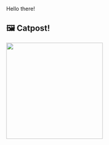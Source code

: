 Hello there!



## 🖼️ Catpost!

<sub>
    <img src="https://cdn2.thecatapi.com/images/dr4.jpg" height="256">
</sub>

